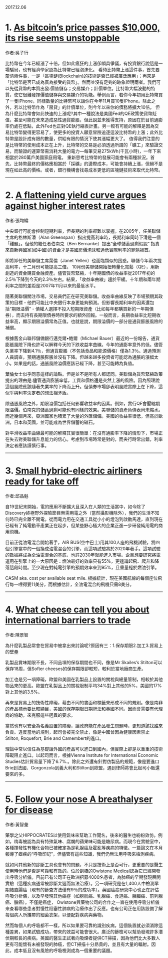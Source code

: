 2017.12.06
#  1. [As bitcoin’s price passes $10,000, its rise seems unstoppable](https://www.economist.com/news/finance-and-economics/21731827-getting-out-such-illiquid-asset-can-be-harder-getting-bitcoins)
作者:吳子行

比特幣在今年已經漲了十倍，但如此瘋狂的上漲卻頗具爭議，有投資銀行說這是一場騙局，也有經濟學家認為比特幣已經泡沫化。
看待比特幣上漲這件事，首先要釐清兩件事，一是「區塊鏈(Blockchain)的技術是否已經被廣泛應用」；再來是「比特幣是否已成為廣為接受的貨幣」。然而並沒有足夠的跡象證明兩者。我們可以先從貨幣的本質出發:價值儲存；交易媒介；計價單位。比特幣大幅波動的特質，使它很難發揮價值儲存與交易媒介的功能。舉例而言，若你今年初用比特幣買了一隻IPhone，同樣數量的比特幣可以讓你在今年11月買10隻IPhone。除此之外，若以比特幣作為「房貸」的計價單位，則今年以來你的債務將擴大10倍。
但為什麼比特幣會如此快速的上漲呢?其中一種說法是美國Fed的QE政策使貨幣貶值，甚至可能在未來造成惡性通貨膨脹，但此說並未獲得支持，原因在於目前通膨率仍處在低點，此外Fed也正對QE執行縮表計畫。另一較有可能的解釋是因為交易比特幣變得更容易了，使更多的投資人願意冒險追逐這波比特幣的上漲；此外比特幣是設計成有限的數量，供給有限的情況下使其漲幅更大了。
值得我們注意的是比特幣的使用成本正在上升，比特幣的交易是必須透過所謂的「礦工」來驗證交易，而驗證的運算幣需消耗大量的電力—每筆交易275kWh(千瓦小時)，一年下來相當於280萬戶美國家庭用電。
重新思考比特幣的發展可能會有兩種狀況。首先，比特幣最終的價格應相當於「採礦」的邊際成本，可能會持續上漲，但絕不是現在如此高的價格。或者，銀行機構會找尋成本更低的區塊鏈技術來取代比特幣。


---
#  2. [A flattening yield curve argues against higher interest rates](https://www.economist.com/news/finance-and-economics/21731850-difference-between-short-and-long-term-yields-its-lowest-decade)
作者:張均綸

中央銀行可能會控制短期利率，但長期的利率卻難以掌握。在2005年，任美聯儲主席的格林斯潘（Alan Greenspan）指出提高利率時，長期利率同時下滑是一個「難題」。但他的繼任者伯南克（Ben Bernanke）提出“全球儲蓄過剩假說” 指責來自新興國家(如中國)的資金才是美國房價泡沫和過低實際利率的罪魁禍首。

即將卸任的美聯儲主席葉倫（Janet Yellen）也面臨類似的困惑。聯儲今年兩次提高利率，十二月份可能提高三倍。 10月份美聯儲開始扭轉量化寬鬆（QE），用新創造的資金購買金融資產。儘管貨幣緊縮，十年期國債的收益率從2017年初的2.5％下降到今天的2.3％左右。結果，「收益率曲線」趨於平緩。十年期和兩年期利率之間的差距是2007年11月以來的最低水平。

隨著美聯儲關注市場，交易員們正在研究美聯儲。收益率曲線反映了市場預期其政策的目標 - 他們可能比中央銀行本身更能夠預測。但影響長期利率的因素還包括“期限溢價” - 債權人選擇不投入短期限資產（比如每年都購買新的一年期債券），而去持有長期限債券時所要求的額外回報。一般而言，長期收益率比短期收益率高，顯示期限溢價常為正值。也就是說，期限溢價的一部分是通貨膨脹風險的補償。

根據舊金山聯邦儲備銀行邁克爾•鮑爾（Michael Bauer）最近的一份報告，通貨膨脹風險下降也許可以解釋今天的下跌收益率曲線。今年的通膨率意外的低。儘管失業率下降到4.1％，但通貨膨脹（不包括食品和能源價格）僅為1.3％。通過預測人員調查，預期通脹膨脹並沒有下降。但越來越多投資者可能認為通脹的漲幅太小。如果是的話，通脹風險溢價應該已經下降，甚至可能轉為負值。

葉倫女士似乎同意這樣的論點。但是並不是所有人都認同。美聯儲為貨幣緊縮政策提出的理由是:儘管通貨膨脹率低，工資和價格還是突然上漲的風險。因為照理說這個風險應該隨著失業率的下降而上升。但債券市場卻表明風險實際上在下降，這似乎與利率決定者的想法相矛盾。

除通脹風險之外，期限溢價包括任何影響收益率的因素。例如，實行QE會壓縮期限溢價。伯南克的儲蓄過剩可能也有同樣的效果。美聯儲的資產負債表尚未縮水。而近幾個月來，亞洲國家也積累了大量的外匯儲備。美國的收益率很低，但高於歐洲，日本和英國，並可能成為世界儲蓄的磁石。

對平滑收益率曲線最可能的解釋其實很簡單：在沒有通膨率下降的情形下，市場正在失去對美聯儲升息能力的信心。考慮到市場時常是對的，而央行時常出錯，利率決定者應該謹慎行事。

---

#  3. [Small hybrid-electric airliners ready for take off](https://www.economist.com/news/science-and-technology/21731811-companies-are-getting-serious-about-electrifying-air-travel-small-hybrid-electric)
作者:邱品魁

自19世紀末開始，電的應用不斷擴大且深入在人類的生活當中，如今除了Discovery終極野外探險節目無需用電之外（當然攝影機除外），我們的生活不知何時已完全離不開電。從而電力用在交通工具從小小的燈泡到啟動馬達，直到現在已經有了純電動車產業正在起步，但某些野心極大的企業正進一步研發純用電的商用飛機。

目前正從油電混合開始著手，AIR BUS(空中巴士)用其100人座的飛機試驗，將四個引擎當中的一個換成油電混合的引擎，而這項試驗將於2020年著手。這項試驗的數據將成為全油電混合的基底，也許2030年就能進入市場。企業想要研究將電運用在引擎上的一大原因是：燃油最好的效率只有55%，更遑論起飛、爬升和降落這段時間。至少現在對純電引擎的預期效率來到95%，且重量輕於燃油引擎。

CASM aka. cost per available seat mile. 根據統計，現在美國航線的每個座位飛行每一哩得要11美分，而根據估計，全油電混合的飛機只需8美分。

---
# 4. [What cheese can tell you about international barriers to trade](https://www.economist.com/news/finance-and-economics/21731853-why-dairy-products-loom-large-many-trade-deals-what-cheese-can-tell-you-about)
作者:陳景智

為什麼乳製品常會在貿易中被拿出來討論呢?原因有三：1.保存期限2.加工3.貿易上的壁壘

乳製品賞味期限不長，不同品項的保存期間也不同，像是Mr Skailes’s Stilton可以保存18周，但Softer cheeses的保存期限卻較短，較利於當地廠商生產。

加工也是另一項障礙，歐盟和美國在乳製品上設置的關稅與總量管制，相較於其他物品來的更高。歐盟在乳製品上的關稅限制平均34%對上其他的5%，美國的17%對上其他的3.5%。

再來是貿易上的技術性障礙，藉由不同的書面和標籤來形成不同的規則。像是南非的產品標示要比較顯目，美國的保存期限日期牌法和英國不同。因而會需要有代理商的協助，來克服這些迥異的要求。

當然也有以安全為名義設置的障礙，讓政府能在產品發生問題時，更知道該找誰來負責。違反當地的規則，起司會被完全禁止，像是中國曾因為健康因素禁止Stilton, Roquefort, Brie and Camembert的進口。

理論中常以信任為基礎讓外國的產品可以進口到國內，但實際上卻是以重重的技術障礙阻止進口。以起司而言，根據Vienna Institute for International Economic Studies估計貿易量下降了6.7%.。除此之外還有針對仿製品的規範，像是要進口Brie到法國、Gorgonzola到義大利和Stilton到歐盟，遇到律師將會比起司小販還要來的多。


---

# 5. [Follow your nose A breathalyser for disease](https://www.economist.com/news/science-and-technology/21731810-better-way-diagnose-cancer-heart-disease-and-more-breathalyser-disease)
作者:黃智彙

藥學之父HIPPOCRATES以使用氣味來幫助工作聞名，後來的醫生也紛紛效仿。例如，梅毒被認為具有特殊氣味、腐爛的蘋果味可能是糖尿病。而現今在實驗室中，各種揮發性有機化合物已被確定為是乳腺癌及霍亂等疾病的特徵。一篇論文在本月報導了瘧疾的“呼吸印記”，但儘管有這些知識，我們仍無法用呼吸來檢測疾病。

就如同其他新的診斷工具也會有的問題，不只是技術上是否可行，更重要的是醫生使用時他們是否是可靠和有效的。位於劍橋的Owlstone Medical認為它已經開發出呼吸分析儀。目前已有公司正在歐洲招募4000名患者，為肺癌的早期發現展開實驗（這種疾病通常被診斷太遲而無法治療）。另一項研究是在1,400人中檢測早期結直腸癌（現有的篩查方法僅有9％的成功率）。英國癌症研究中心也正在評估呼吸分析儀，以及早發現其他癌症（如膀胱癌、乳腺癌、食道癌、胰臟癌、前列腺癌、腦癌）。不僅是癌症， Owlstone與藥物公司的合作之一旨在使用呼吸分析儀來查看哪些患者對慢性阻塞性肺病的治療作出了反應。也有公司正在用該設備了解每個病人所攜帶的細菌衣架，以便配對疾病與藥物。

然而每個人的呼吸都不一樣，所以如果要可靠的識別疾病，這個裝置就必須消除這種差異，如果試驗成功，帶來的效益可能會很大。廣泛的篩檢可以幫助發現許多潛伏期較長的疾病。英國的醫生正試著向吸煙者提供CT掃描，因為他們比大多數人更有可能懷有未被發現的肺癌，但CT掃描十分昂貴的，並且有大量的輻射。因此，成本低且沒有風險的呼吸檢測成為一個重要的議題。
